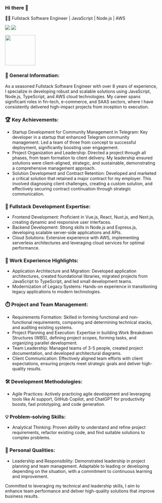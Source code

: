 ### Hi there 👋

👨‍💻 Fullstack Software Engineer | JavaScript | Node.js | AWS

[![](https://img.shields.io/badge/LinkedIn-ffffff?style=for-the-badge&logo=linkedin&logoColor=0A66C2)](https://www.linkedin.com/in/vusatui/)
[![](https://img.shields.io/badge/telegram-ffffff?style=for-the-badge&logo=telegram&logoColor=26A5E4)](https://t.me/vusatui)


[<img src="https://github.com/vusatui/vusatui/assets/32521973/bfe8a346-71a1-4437-8437-5fc820aed25f" width="100">](https://www.credly.com/badges/0a61b7ad-16d5-497c-89c9-376995285c66/public_url)

### 👤 General Information:

As a seasoned Fullstack Software Engineer with over 8 years of experience, I specialize in developing robust and scalable solutions using JavaScript, Node.js, TypeScript, and AWS cloud technologies. My career spans significant roles in fin-tech, e-commerce, and SAAS sectors, where I have consistently delivered high-impact projects from inception to execution.

### 🏆 Key Achievements:  
- Startup Development for Community Management in Telegram: Key developer in a startup that enhanced Telegram community management. Led a team of three from concept to successful deployment, significantly boosting user engagement.  
- Project Organization and Leadership: Directed a project through all phases, from team formation to client delivery. My leadership ensured solutions were client-aligned, strategic, and sustainable, demonstrating a comprehensive management approach.  
- Solution Development and Contract Retention: Developed and marketed a critical solution that retained a major contract for my employer. This involved diagnosing client challenges, creating a custom solution, and effectively securing contract continuation through strategic communication.

### 👷 Fullstack Development Expertise:  
- Frontend Development: Proficient in Vue.js, React, Nuxt.js, and Next.js, creating dynamic and responsive user interfaces.  
- Backend Development: Strong skills in Node.js and Express.js, developing scalable server-side applications and APIs.  
- Cloud Solutions: Extensive experience with AWS, implementing serverless architectures and leveraging cloud services for optimal performance.

### 💼 Work Experience Highlights:  
- Application Architecture and Migration: Developed application architectures, created foundational libraries, migrated projects from JavaScript to TypeScript, and led small development teams.  
- Modernization of Legacy Systems: Hands-on experience in transitioning legacy applications to modern technologies.

### ⏱️ Project and Team Management:  
- Requirements Formation: Skilled in forming functional and non-functional requirements, comparing and determining technical stacks, and auditing existing systems.  
- Project Planning and Execution: Expertise in building Work Breakdown Structures (WBS), defining project scopes, forming tasks, and organizing parallel development.  
- Team Leadership: Managed teams of 3-5 people, created project documentation, and developed architectural diagrams.  
- Client Communication: Effectively aligned team efforts with client expectations, ensuring projects meet strategic goals and deliver high-quality results.

### 🛠️ Development Methodologies:  
- Agile Practices: Actively practicing agile development and leveraging tools like AI support, GitHub Copilot, and ChatGPT for productivity boosts, fast prototyping, and code generation.

### 💡 Problem-solving Skills:  
- Analytical Thinking: Proven ability to understand and refine project requirements, refactor existing code, and find suitable solutions to complex problems.

### 🥇 Personal Qualities:  
- Leadership and Responsibility: Demonstrated leadership in project planning and team management. Adaptable to leading or developing depending on the situation, with a commitment to continuous learning and improvement.

Committed to leveraging my technical and leadership skills, I aim to enhance team performance and deliver high-quality solutions that improve business results.

<!--
**vusatui/vusatui** is a ✨ _special_ ✨ repository because its `README.md` (this file) appears on your GitHub profile.

Here are some ideas to get you started:

- 🔭 I’m currently working on ...
- 🌱 I’m currently learning ...
- 👯 I’m looking to collaborate on ...
- 🤔 I’m looking for help with ...
- 💬 Ask me about ...
- 📫 How to reach me: ...
- 😄 Pronouns: ...
- ⚡ Fun fact: ...
-->
